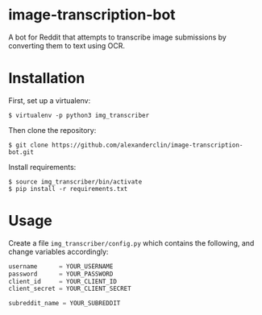 # image-transcription-bot

A bot for Reddit that attempts to transcribe image submissions by converting them to text using OCR.

# Installation

First, set up a virtualenv:
```
$ virtualenv -p python3 img_transcriber
```

Then clone the repository:
```
$ git clone https://github.com/alexanderclin/image-transcription-bot.git
```

Install requirements:
```
$ source img_transcriber/bin/activate
$ pip install -r requirements.txt
```

# Usage

Create a file `img_transcriber/config.py` which contains the following, and change variables accordingly:
```python
username      = YOUR_USERNAME
password      = YOUR_PASSWORD
client_id     = YOUR_CLIENT_ID
client_secret = YOUR_CLIENT_SECRET

subreddit_name = YOUR_SUBREDDIT
```
